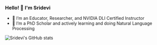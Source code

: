### Hello! 👋 I'm Sridevi

- 🔭 I’m an Educator, Researcher, and NVIDIA DLI Certified Instructor
- 🌱 I’m a PhD Scholar and actively learning and doing Natural Language Processing

![Sridevi's GitHub stats](https://github-readme-stats.vercel.app/api?username=sridevibonthu&theme=dark&show_icons=true)

<!--
**sridevibonthu/sridevibonthu** is a ✨ _special_ ✨ repository because its `README.md` (this file) appears on your GitHub profile.

Here are some ideas to get you started:

🔭 I’m an Educator, Researcher, and NVIDIA DLI Certified Instructor
🌱 I’m currently learning Natural Language Processing
- 👯 I’m looking to collaborate on ...
- 🤔 I’m looking for help with ...
- 💬 Ask me about ...
- 📫 How to reach me: ...
- 😄 Pronouns: ...
- ⚡ Fun fact: ...
-->

